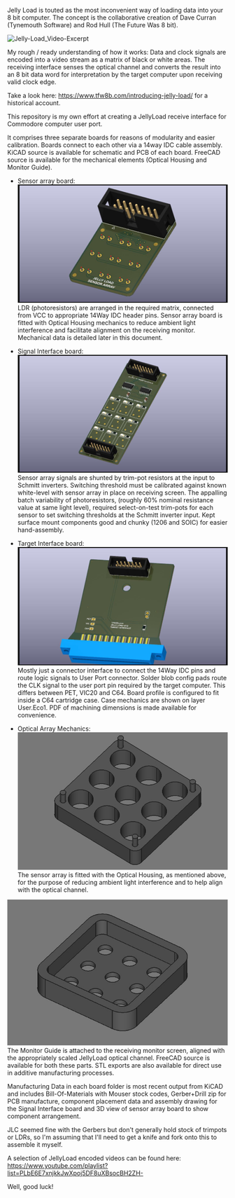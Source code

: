 Jelly Load is touted as the most inconvenient way of loading data into your 8 bit computer.
The concept is the collaborative creation of Dave Curran (Tynemouth Software) and Rod Hull (The Future Was 8 bit).

![Jelly-Load_Video-Excerpt](https://github.com/user-attachments/assets/b5859f96-f9bb-4654-9981-37c79c16dd64)

My rough / ready understanding of how it works:
Data and clock signals are encoded into a video stream as a matrix of black or white areas.
The receiving interface senses the optical channel and converts the result into an 8 bit data word
for interpretation by the target computer upon receiving valid clock edge.

Take a look here:
https://www.tfw8b.com/introducing-jelly-load/
for a historical account.

This repository is my own effort at creating a JellyLoad receive interface for Commodore computer user port.

It comprises three separate boards for reasons of modularity and easier calibration.
Boards connect to each other via a 14way IDC cable assembly.
KiCAD source is available for schematic and PCB of each board.
FreeCAD source is available for the mechanical elements (Optical Housing and Monitor Guide).

* Sensor array board:
![Sensor-array-board](https://github.com/StefanoGaivota/JellyLoad-Hardware/blob/main/JL_LDR-Sensor-Array/JL_LDR-Sensor-Array.jpg)
LDR (photoresistors) are arranged in the required matrix, connected from VCC to appropriate 14Way IDC header pins.
Sensor array board is fitted with Optical Housing mechanics to reduce ambient light interference and facilitate alignment on the receiving monitor.
Mechanical data is detailed later in this document.

* Signal Interface board:
![Signal-Interface-Board](https://github.com/StefanoGaivota/JellyLoad-Hardware/blob/main/JL_Signal-Interface/JL_Signal-Interface.jpg)
Sensor array signals are shunted by trim-pot resistors at the input to Schmitt inverters.
Switching threshold must be calibrated against known white-level with sensor array in place on receiving screen.
The appalling batch variability of photoresistors, (roughly 60% nominal resistance value at same light level),
required select-on-test trim-pots for each sensor to set switching thresholds at the Schmitt inverter input.
Kept surface mount components good and chunky (1206 and SOIC) for easier hand-assembly.

* Target Interface board:
![Target-Interface-Board](https://github.com/StefanoGaivota/JellyLoad-Hardware/blob/main/JellyLoad_Target-Interface_V2-0/JellyLoad_Target-Interface_V2-0.jpg)
Mostly just a connector interface to connect the 14Way IDC pins and route logic signals to User Port connector.
Solder blob config pads route the CLK signal to the user port pin required by the target computer.
This differs between PET, VIC20 and C64. Board profile is configured to fit inside a C64 cartridge case.
Case mechanics are shown on layer User.Eco1.  PDF of machining dimensions is made available for convenience.

* Optical Array Mechanics:
![Optical-Housing](https://github.com/StefanoGaivota/JellyLoad-Hardware/blob/main/JL_Mechanical-Data/Optical-Housing-Illustration.jpg)
The sensor array is fitted with the Optical Housing, as mentioned above, for the purpose of reducing ambient light interference and to help align with the optical channel.

![Monitor-Guide](https://github.com/StefanoGaivota/JellyLoad-Hardware/blob/main/JL_Mechanical-Data/Monitor-Guide-Illustration.jpg)
The Monitor Guide is attached to the receiving monitor screen, aligned with the appropriately scaled JellyLoad optical channel.
FreeCAD source is available for both these parts.  STL exports are also available for direct use in additive manufacturing processes.

Manufacturing Data in each board folder is most recent output from KiCAD and includes Bill-Of-Materials with Mouser stock codes, Gerber+Drill zip for PCB manufacture, component placement data and assembly drawing for the Signal Interface board and 3D view of sensor array board to show component arrangement.

JLC seemed fine with the Gerbers but don't generally hold stock of trimpots or LDRs, so I'm assuming that I'll need to get a knife and fork
onto this to assemble it myself.

A selection of JellyLoad encoded videos can be found here:
https://www.youtube.com/playlist?list=PLbE6E7xnjkkJwXpoj5DF8uXBsocBH2ZH-

Well, good luck!
